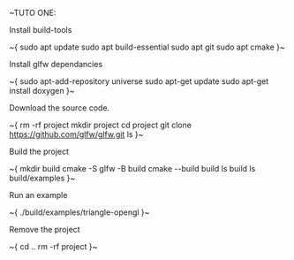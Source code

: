 
~TUTO ONE:

Install build-tools

~{
sudo apt update
sudo apt build-essential
sudo apt git
sudo apt cmake
}~

Install glfw dependancies

~{
sudo apt-add-repository universe
sudo apt-get update
sudo apt-get install doxygen
}~

Download the source code.

~{
rm -rf project
mkdir project
cd project
git clone https://github.com/glfw/glfw.git
ls
}~

Build the project

~{
mkdir build
cmake -S glfw -B build
cmake --build build
ls build
ls build/examples
}~

Run an example

~{
./build/examples/triangle-opengl
}~

Remove the project

~{
cd ..
rm -rf project
}~

